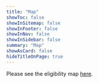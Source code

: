```yaml
---
title: "Map"
showToc: false
showInSitemap: false
showInFooter: false
showInNav: false
showInSidebar: false
summary: "Map"
showAsCard: false
hideTitleOnPage: true
---
```


Please see the eligibility map [here](/eligibility).